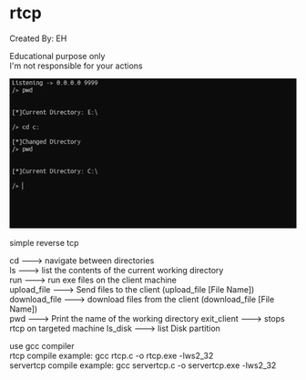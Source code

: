 # rtcp

Created By: EH   

Educational purpose only                 
I'm not responsible for your actions    

<img src= "https://github.com/EH30/rtcp/blob/master/screenshot/rtcp.PNG">

simple reverse tcp     
   
cd               --->   navigate between directories   
ls               --->   list the contents of the current working directory   
run              --->   run exe files on the client machine    
upload_file      --->   Send files to the client (upload_file [File Name])   
download_file    --->   download files from the client (download_file [File Name])  
pwd              --->   Print the name of the working directory
exit_client      --->   stops rtcp on targeted machine
ls_disk          --->   list Disk partition


use gcc compiler    
rtcp compile example: gcc rtcp.c -o rtcp.exe -lws2_32   
servertcp compile example: gcc servertcp.c -o servertcp.exe -lws2_32   
